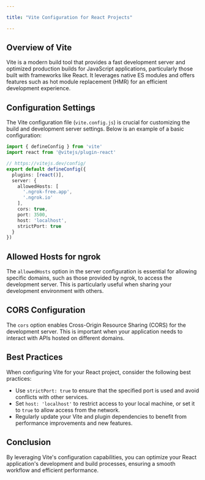 ```yaml
---

title: "Vite Configuration for React Projects"

---
```


## Overview of Vite

Vite is a modern build tool that provides a fast development server and optimized production builds for JavaScript applications, particularly those built with frameworks like React. It leverages native ES modules and offers features such as hot module replacement (HMR) for an efficient development experience.

## Configuration Settings

The Vite configuration file (`vite.config.js`) is crucial for customizing the build and development server settings. Below is an example of a basic configuration:

```typescript
import { defineConfig } from 'vite'
import react from '@vitejs/plugin-react'

// https://vitejs.dev/config/
export default defineConfig({
  plugins: [react()],
  server: {
    allowedHosts: [
      '.ngrok-free.app',
      '.ngrok.io'
    ],
    cors: true,
    port: 3500,
    host: 'localhost',
    strictPort: true
  }
})
```

## Allowed Hosts for ngrok

The `allowedHosts` option in the server configuration is essential for allowing specific domains, such as those provided by ngrok, to access the development server. This is particularly useful when sharing your development environment with others.

## CORS Configuration

The `cors` option enables Cross-Origin Resource Sharing (CORS) for the development server. This is important when your application needs to interact with APIs hosted on different domains.

## Best Practices

When configuring Vite for your React project, consider the following best practices:

- Use `strictPort: true` to ensure that the specified port is used and avoid conflicts with other services.
- Set `host: 'localhost'` to restrict access to your local machine, or set it to `true` to allow access from the network.
- Regularly update your Vite and plugin dependencies to benefit from performance improvements and new features.

## Conclusion

By leveraging Vite's configuration capabilities, you can optimize your React application's development and build processes, ensuring a smooth workflow and efficient performance.